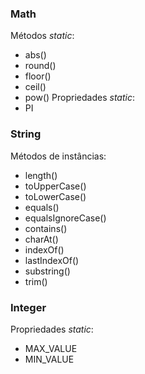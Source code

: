 ### Math
Métodos _static_:
- abs()
- round()
- floor()
- ceil()
- pow()
Propriedades _static_:
- PI
### String
Métodos de instâncias:
- length()
- toUpperCase()
- toLowerCase()
- equals()
- equalsIgnoreCase()
- contains()
- charAt()
- indexOf()
- lastIndexOf()
- substring()
- trim()
### Integer
Propriedades _static_:
- MAX_VALUE
- MIN_VALUE

